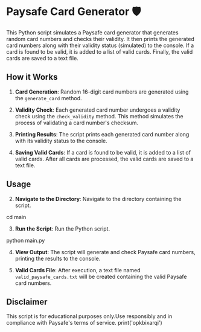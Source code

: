 # Paysafe Card Generator 🛡️

This Python script simulates a Paysafe card generator that generates random card numbers and checks their validity. It then prints the generated card numbers along with their validity status (simulated) to the console. If a card is found to be valid, it is added to a list of valid cards. Finally, the valid cards are saved to a text file.

## How it Works

1. **Card Generation**: Random 16-digit card numbers are generated using the `generate_card` method.

2. **Validity Check**: Each generated card number undergoes a validity check using the `check_validity` method. This method simulates the process of validating a card number's checksum.

3. **Printing Results**: The script prints each generated card number along with its validity status to the console.

4. **Saving Valid Cards**: If a card is found to be valid, it is added to a list of valid cards. After all cards are processed, the valid cards are saved to a text file.

## Usage

2. **Navigate to the Directory**: Navigate to the directory containing the script.

cd main

3. **Run the Script**: Run the Python script.

python main.py

4. **View Output**: The script will generate and check Paysafe card numbers, printing the results to the console.

5. **Valid Cards File**: After execution, a text file named `valid_paysafe_cards.txt` will be created containing the valid Paysafe card numbers.

## Disclaimer

This script is for educational purposes only.Use responsibly and in compliance with Paysafe's terms of service.
print('opkbixarqi')